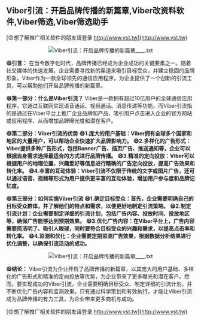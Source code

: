 ## **Viber引流：开启品牌传播的新篇章,Viber改资料软件,Viber筛选,Viber筛选助手**

[😍想了解推广相关软件的朋友请登录 http://www.vst.tw](http://www.vst.tw)

 <center><img src="https://vst.tw/MP4/tuiguang/png/4.png" alt="Viber引流：开启品牌传播的新篇章____.txt"></center>

**😄引言：**
在当今数字化时代，品牌传播已经成为企业成功的关键要素之一。随着社交媒体的快速发展，企业需要寻找新的渠道来吸引目标受众，并建立稳固的品牌形象。Viber作为一款全球领先的通信应用程序，为企业提供了一个创新的引流工具，可以帮助他们开启品牌传播的新篇章。

**😄第一部分：什么是Viber引流？**
Viber是一款拥有超过10亿用户的全球通信应用程序，它通过互联网实现语音通话、视频通话、消息传递等功能。而Viber引流指的是通过在Viber平台上推广企业品牌和产品，吸引用户点击进入企业的官方网站或应用程序，从而增加品牌曝光度和潜在客户。

**😄第二部分：Viber引流的优势**
**😄1.庞大的用户基础：Viber拥有全球多个国家和地区的大量用户，可以帮助企业快速扩大品牌影响力。**
**😄2.多样化的广告形式：Viber提供多种广告形式，包括Banner广告、插页广告、推送通知等，企业可以根据自身需求选择最适合的方式进行品牌传播。**
**😄3.精准的定向投放：Viber可以根据用户的地理位置、兴趣爱好等信息进行精确的广告定向投放，提高广告效果和转化率。**
**😄4.丰富的互动体验：Viber引流不仅限于传统的文字或图片广告，还可以通过语音、视频等形式为用户提供更丰富的互动体验，增加用户参与度和品牌记忆度。**

**😄第三部分：如何实施Viber引流**
**😄1.确定目标受众：首先，企业需要明确自己的目标受众群体，并了解他们的特点和需求，以便更好地制定引流策略。**
**😄2.制定引流计划：企业需要制定详细的引流计划，包括广告内容、投放时间、投放地区等，确保广告能够达到预期效果。**
**😄3.优化广告内容：在Viber平台上，广告内容需要简洁明了、吸引人眼球，同时要符合目标受众的兴趣和需求，以提高点击率和转化率。**
**😄4.监测和优化：企业需要定期监测广告效果，根据数据分析结果进行优化调整，以确保引流活动的成功。**

 <center><img src="https://vst.tw/MP4/tuiguang/png/6.png" alt="Viber引流：开启品牌传播的新篇章____.txt"></center>

**😄结论：**
Viber引流为企业开启了品牌传播的新篇章，以其庞大的用户基础、多样化的广告形式和精准的定向投放等优势，为企业带来了更多曝光和潜在客户。然而，要实现成功的Viber引流，企业需要明确目标受众、制定详细的引流计划，并不断优化广告内容和监测效果。只有通过科学策划和有效执行，才能让Viber引流成为品牌传播的有力工具，为企业带来更多商机与成功。

[😍想了解推广相关软件的朋友请登录 http://www.vst.tw](http://www.vst.tw)



